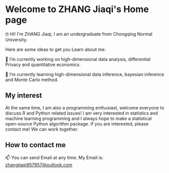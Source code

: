 # Welcome to ZHANG Jiaqi's Home page

🤓 Hi! I'm ZHANG Jiaqi, I am an undergraduate from Chongqing Normal University.

Here are some ideas to get you Learn about me:

🔭  I’m currently working on high-dimensional data analysis, differential Privacy and quantitative economics.

🌱  I’m currently learning high-dimensional data inference, bayesian inference and Monte Carlo method.

## My interest

At the same time, I am also a programming enthusiast, welcome everyone to discuss R and Python related issues! I am very interested in statistics and machine learning programming and I always hope to make a statistical open-source Python algorithm package. If you are interested, please contact me! We can work together.

##  How to contact me
 
 📫 You can send Email at any time. My Email is: <zhangjiaqi957957@outlook.com>
